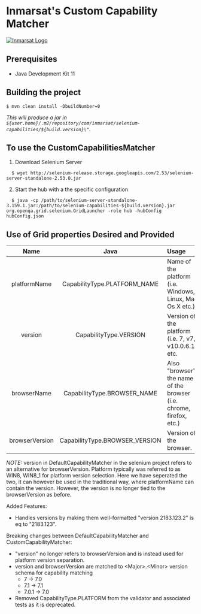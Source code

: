 # Inmarsat's Custom Capability Matcher
[![Inmarsat Logo](https://spacenews.com/wp-content/uploads/2014/11/InmarsatLogo_Inmarsat4X3-879x485.jpg)](https://www.inmarsat.com)

## Prerequisites
- Java Development Kit 11

## Building the project
```
$ mvn clean install -DbuildNumber=0
```
_This will produce a jar in `${user.home}/.m2/repository/com/inmarsat/selenium-capabilities/${build.version}\"`._

## To use the CustomCapabilitiesMatcher

1. Download Selenium Server

  ```
    $ wget http://selenium-release.storage.googleapis.com/2.53/selenium-server-standalone-2.53.0.jar
  ```
2. Start the hub with a the specific configuration

  ```
    $ java -cp /path/to/selenium-server-standalone-3.159.1.jar:/path/to/selenium-capabilities-${build.version}.jar org.openqa.grid.selenium.GridLauncher -role hub -hubConfig hubConfig.json
  ```
 ## Use of Grid properties Desired and Provided
 
 | Name           | Java                           | Usage                                                                |
 |:--------------:|:------------------------------:|:---------------------------------------------------------------------|
 | platformName   | CapabilityType.PLATFORM_NAME   | Name of the platform (i.e. Windows, Linux, Mac, Os X etc.)           |
 | version        | CapabilityType.VERSION         | Version of the platform (i.e. 7, v7, v10.0.6.12, etc.                |
 | browserName    | CapabilityType.BROWSER_NAME    | Also "browser", the name of the browser (i.e. chrome, firefox, etc.) |
 | browserVersion | CapabilityType.BROWSER_VERSION | Version of the browser.                                              |
 
 *NOTE:* version in DefaultCapabilityMatcher in the selenium project refers to an alternative for browserVersion. 
 Platform typically was referred to as WIN8, WIN8_1 for platform version selection. Here we have seperated the two,
 it can however be used in the traditional way, where platformName can contain the version. However, the version 
 is no longer tied to the browserVersion as before.
 
 Added Features:
 * Handles versions by making them well-formatted "version 2183.123.2" is eq to "2183.123".

 Breaking changes between DefaultCapabilityMatcher and CustomCapabilityMatcher:
 * "version" no longer refers to browserVersion and is instead used for platform version separation.
 * version and browserVersion are matched to \<Major\>.\<Minor\> version schema for capability matching 
    * 7 -> 7.0
    * 7.1 -> 7.1
    * 7.0.1 -> 7.0
 * Removed CapabilityType.PLATFORM from the validator and associated tests as it is deprecated.